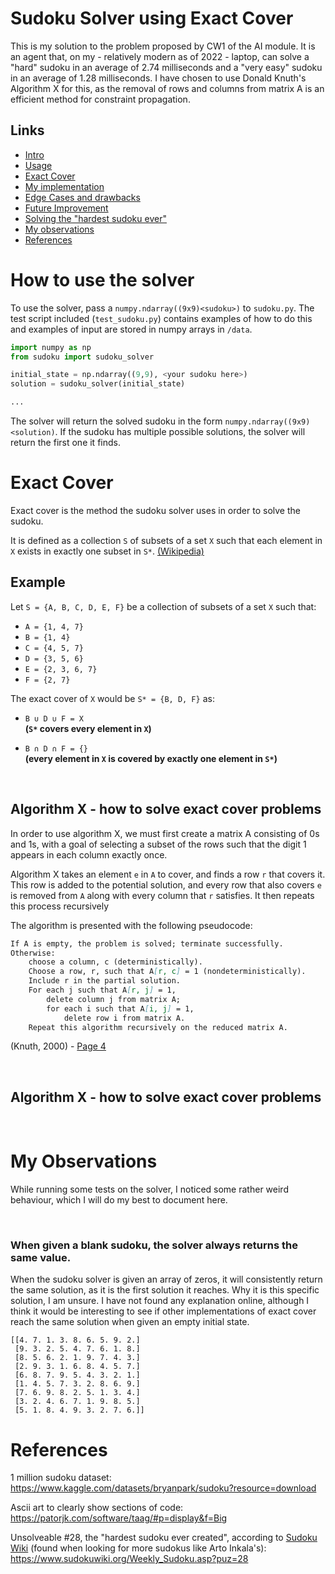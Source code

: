# <a name="intro"></a>Sudoku Solver using Exact Cover
This is my solution to the problem proposed by CW1 of the AI module. It is an agent that, on my - relatively modern as of 2022 - laptop, can solve a "hard" sudoku in an average of 2.74 milliseconds and a "very easy" sudoku in an average of 1.28 milliseconds. I have chosen to use Donald Knuth's Algorithm X for this, as the removal of rows and columns from matrix A is an efficient method for constraint propagation.


## <a name="links"></a>Links
- [Intro](#intro)
- [Usage](#usage)
- [Exact Cover](#exact_cover)
- [My implementation](#my_implementation)
- [Edge Cases and drawbacks](#edge_cases)
- [Future Improvement](#future_improvement)
- [Solving the "hardest sudoku ever"](#hardest_sudoku)
- [My observations](#observations)
- [References](#references)

# <a name="usage"></a>How to use the solver
To use the solver, pass a `numpy.ndarray((9x9)<sudoku>)` to `sudoku.py`. The test script included (`test_sudoku.py`) contains examples of how to do this and examples of input are stored in numpy arrays in `/data`.

```py
import numpy as np
from sudoku import sudoku_solver

initial_state = np.ndarray((9,9), <your sudoku here>)
solution = sudoku_solver(initial_state)

...
```

The solver will return the solved sudoku in the form  `numpy.ndarray((9x9)<solution)`. If the sudoku has multiple possible solutions, the solver will return the first one it finds.

# <a name="exact_cover"></a>Exact Cover

Exact cover is the method the sudoku solver uses in order to solve the sudoku.

It is defined as a collection `S` of subsets of a set `X` such that each element in `X` exists in exactly one subset in `S*`. [(Wikipedia)](https://wikipedia.org/wiki/Exact_cover?lang=en)

## <a name="exact_cover_example"></a>Example

Let `S = {A, B, C, D, E, F}` be a collection of subsets of a set `X` such that:

- `A = {1, 4, 7}`
- `B = {1, 4}`
- `C = {4, 5, 7}`
- `D = {3, 5, 6}`
- `E = {2, 3, 6, 7}`
- `F = {2, 7}`

The exact cover of `X` would be `S* = {B, D, F}` as:

- ```B ∪ D ∪ F = X```<br /> **(`S*` covers every element in `X`)**

- ```B ∩ D ∩ F = {}``` <br /> **(every element in `X` is covered by exactly one element in `S*`)**

<br />

## <a name="exact_cover_solve"></a>Algorithm X - how to solve exact cover problems

In order to use algorithm X, we must first create a matrix A consisting of 0s and 1s, with a goal of selecting a subset of the rows such that the digit 1 appears in each column exactly once.

Algorithm X takes an element `e` in `A` to cover, and finds a row `r` that covers it. This row is added to the potential solution, and every row that also covers `e` is removed from `A` along with every column that `r` satisfies. It then repeats this process recursively


The algorithm is presented with the following pseudocode:
```md
If A is empty, the problem is solved; terminate successfully.
Otherwise:
    choose a column, c (deterministically).
    Choose a row, r, such that A[r, c] = 1 (nondeterministically).
    Include r in the partial solution.
    For each j such that A[r, j] = 1,
        delete column j from matrix A;
        for each i such that A[i, j] = 1,
            delete row i from matrix A.
    Repeat this algorithm recursively on the reduced matrix A.
```
(Knuth, 2000) - [Page 4](https://www.ocf.berkeley.edu/~jchu/publicportal/sudoku/0011047.pdf)

<br />

## <a name="exact_cover_solve"></a>Algorithm X - how to solve exact cover problems

<br />

# <a name="observations"></a>My Observations

While running some tests on the solver, I noticed some rather weird behaviour, which I will do my best to document here.

<br />

### <a name="observations_1_blank_sudoku"></a>When given a blank sudoku, the solver always returns the same value.

When the sudoku solver is given an array of zeros, it will consistently return the same solution, as it is the first solution it reaches.
Why it is this specific solution, I am unsure. I have not found any explanation online, although I think it would be interesting to see if other implementations of exact cover reach the same solution when given an empty initial state.

```
[[4. 7. 1. 3. 8. 6. 5. 9. 2.]
 [9. 3. 2. 5. 4. 7. 6. 1. 8.]
 [8. 5. 6. 2. 1. 9. 7. 4. 3.]
 [2. 9. 3. 1. 6. 8. 4. 5. 7.]
 [6. 8. 7. 9. 5. 4. 3. 2. 1.]
 [1. 4. 5. 7. 3. 2. 8. 6. 9.]
 [7. 6. 9. 8. 2. 5. 1. 3. 4.]
 [3. 2. 4. 6. 7. 1. 9. 8. 5.]
 [5. 1. 8. 4. 9. 3. 2. 7. 6.]]
```

# <a name="references"></a>References
1 million sudoku dataset: https://www.kaggle.com/datasets/bryanpark/sudoku?resource=download

Ascii art to clearly show sections of code: https://patorjk.com/software/taag/#p=display&f=Big

Unsolveable #28, the "hardest sudoku ever created", according to [Sudoku Wiki](https://www.sudokuwiki.org/Arto_Inkala_Sudoku) (found when looking for more sudokus like Arto Inkala's): https://www.sudokuwiki.org/Weekly_Sudoku.asp?puz=28